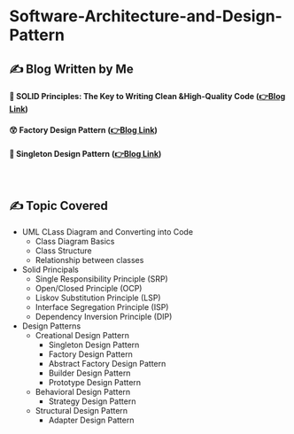 # Software-Architecture-and-Design-Pattern


## ✍ Blog Written by Me
#### 🧐  SOLID Principles: The Key to Writing Clean &High-Quality Code (**[👉Blog Link](https://medium.com/nerd-for-tech/solid-principles-the-key-to-writing-clean-high-quality-code-9a8f88ea0a8)**)
#### 😲 Factory Design Pattern (**[👉Blog Link](https://medium.com/design-bootcamp/the-factory-design-pattern-ba150444c8a7)**)
#### 🤭 Singleton Design Pattern (**[👉Blog Link](https://medium.com/@sumontasaha80/the-singleton-design-pattern-41f5be69d622)**)
️
## ✍ Topic Covered 
- UML CLass Diagram and Converting into Code
  - Class Diagram Basics
  - Class Structure
  - Relationship between classes
- Solid Principals
  - Single Responsibility Principle (SRP)
  - Open/Closed Principle (OCP)
  - Liskov Substitution Principle (LSP)
  - Interface Segregation Principle (ISP)
  - Dependency Inversion Principle (DIP)
- Design Patterns
  - Creational Design Pattern 
    - Singleton Design Pattern
    - Factory Design Pattern
    - Abstract Factory Design Pattern
    - Builder Design Pattern
    - Prototype Design Pattern
  - Behavioral Design Pattern 
    - Strategy Design Pattern
  - Structural Design Pattern
    - Adapter Design Pattern


